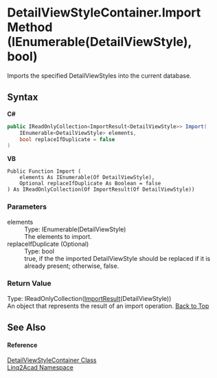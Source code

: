 # DetailViewStyleContainer.Import Method (IEnumerable(DetailViewStyle), bool)
 

Imports the specified DetailViewStyles into the current database.

## Syntax

**C#**<br />
``` C#
public IReadOnlyCollection<ImportResult<DetailViewStyle>> Import(
	IEnumerable<DetailViewStyle> elements,
	bool replaceIfDuplicate = false
)
```

**VB**<br />
``` VB
Public Function Import ( 
	elements As IEnumerable(Of DetailViewStyle),
	Optional replaceIfDuplicate As Boolean = false
) As IReadOnlyCollection(Of ImportResult(Of DetailViewStyle))
```


### Parameters
<dl><dt>elements</dt><dd>Type: IEnumerable(DetailViewStyle)<br />The elements to import.</dd><dt>replaceIfDuplicate (Optional)</dt><dd>Type: bool<br />true, if the the imported DetailViewStyle should be replaced if it is already present; otherwise, false.</dd></dl>

### Return Value
Type: IReadOnlyCollection(<a href="T_Linq2Acad_ImportResult_1.md#ImportResultT-Class">ImportResult</a>(DetailViewStyle))<br />An object that represents the result of an import operation.
<a href="#DetailViewStyleContainerImport-Method-IEnumerableDetailViewStyle-bool">Back to Top</a>

## See Also


#### Reference
<a href="T_Linq2Acad_DetailViewStyleContainer.md#DetailViewStyleContainer-Class">DetailViewStyleContainer Class</a><br /><a href="N_Linq2Acad.md#Linq2Acad-Namespace">Linq2Acad Namespace</a><br />
